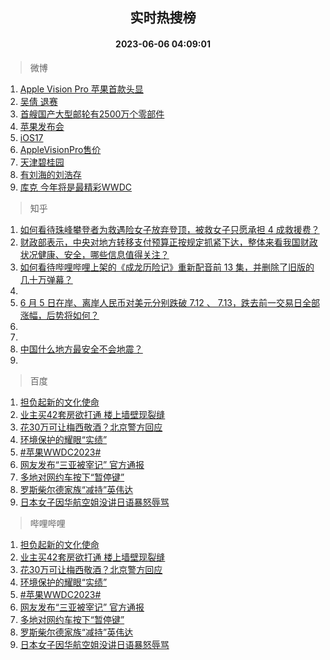 <div align="center"><h2>实时热搜榜</h2><h4>2023-06-06 04:09:01</h4></div>

> 微博  

1. [Apple Vision Pro 苹果首款头显](https://s.weibo.com/weibo?q=Apple%20Vision%20Pro%20%E8%8B%B9%E6%9E%9C%E9%A6%96%E6%AC%BE%E5%A4%B4%E6%98%BE&t=31&band_rank=1&Refer=top)<br />
2. [吴倩 退赛](https://s.weibo.com/weibo?q=%E5%90%B4%E5%80%A9%20%E9%80%80%E8%B5%9B&t=31&band_rank=2&Refer=top)<br />
3. [首艘国产大型邮轮有2500万个零部件](https://s.weibo.com/weibo?q=%23%E9%A6%96%E8%89%98%E5%9B%BD%E4%BA%A7%E5%A4%A7%E5%9E%8B%E9%82%AE%E8%BD%AE%E6%9C%892500%E4%B8%87%E4%B8%AA%E9%9B%B6%E9%83%A8%E4%BB%B6%23&t=31&band_rank=3&Refer=top)<br />
4. [苹果发布会](https://s.weibo.com/weibo?q=%E8%8B%B9%E6%9E%9C%E5%8F%91%E5%B8%83%E4%BC%9A&t=31&band_rank=4&Refer=top)<br />
5. [iOS17](https://s.weibo.com/weibo?q=iOS17&t=31&band_rank=5&Refer=top)<br />
6. [AppleVisionPro售价](https://s.weibo.com/weibo?q=AppleVisionPro%E5%94%AE%E4%BB%B7&t=31&band_rank=6&Refer=top)<br />
7. [天津碧桂园](https://s.weibo.com/weibo?q=%E5%A4%A9%E6%B4%A5%E7%A2%A7%E6%A1%82%E5%9B%AD&t=31&band_rank=7&Refer=top)<br />
8. [有刘海的刘浩存](https://s.weibo.com/weibo?q=%23%E6%9C%89%E5%88%98%E6%B5%B7%E7%9A%84%E5%88%98%E6%B5%A9%E5%AD%98%23&t=31&band_rank=8&Refer=top)<br />
9. [库克 今年将是最精彩WWDC](https://s.weibo.com/weibo?q=%E5%BA%93%E5%85%8B%20%E4%BB%8A%E5%B9%B4%E5%B0%86%E6%98%AF%E6%9C%80%E7%B2%BE%E5%BD%A9WWDC&t=31&band_rank=9&Refer=top)<br />

> 知乎  

1. [如何看待珠峰攀登者为救遇险女子放弃登顶，被救女子只愿承担 4 成救援费？](https://www.zhihu.com/question/604842993)<br />
2. [财政部表示，中央对地方转移支付预算正按规定抓紧下达，整体来看我国财政状况健康、安全，哪些信息值得关注？](https://www.zhihu.com/question/604877884)<br />
3. [如何看待哔哩哔哩上架的《成龙历险记》重新配音前 13 集，并删除了旧版的几十万弹幕？](https://www.zhihu.com/question/604251906)<br />
4. []()<br />
5. [6 月 5 日在岸、离岸人民币对美元分别跌破 7.12 、 7.13，跌去前一交易日全部涨幅，后势将如何？](https://www.zhihu.com/question/604888554)<br />
6. []()<br />
7. []()<br />
8. [中国什么地方最安全不会地震？](https://www.zhihu.com/question/24769341)<br />
9. []()<br />

> 百度  

1. [担负起新的文化使命](https://www.baidu.com/s?wd=%E6%8B%85%E8%B4%9F%E8%B5%B7%E6%96%B0%E7%9A%84%E6%96%87%E5%8C%96%E4%BD%BF%E5%91%BD&sa=fyb_news&rsv_dl=fyb_news)<br />
2. [业主买42套房欲打通 楼上墙壁现裂缝](https://www.baidu.com/s?wd=%E4%B8%9A%E4%B8%BB%E4%B9%B042%E5%A5%97%E6%88%BF%E6%AC%B2%E6%89%93%E9%80%9A+%E6%A5%BC%E4%B8%8A%E5%A2%99%E5%A3%81%E7%8E%B0%E8%A3%82%E7%BC%9D&sa=fyb_news&rsv_dl=fyb_news)<br />
3. [花30万可让梅西敬酒？北京警方回应](https://www.baidu.com/s?wd=%E8%8A%B130%E4%B8%87%E5%8F%AF%E8%AE%A9%E6%A2%85%E8%A5%BF%E6%95%AC%E9%85%92%EF%BC%9F%E5%8C%97%E4%BA%AC%E8%AD%A6%E6%96%B9%E5%9B%9E%E5%BA%94&sa=fyb_news&rsv_dl=fyb_news)<br />
4. [环境保护的耀眼“实绩”](https://www.baidu.com/s?wd=%E7%8E%AF%E5%A2%83%E4%BF%9D%E6%8A%A4%E7%9A%84%E8%80%80%E7%9C%BC%E2%80%9C%E5%AE%9E%E7%BB%A9%E2%80%9D&sa=fyb_news&rsv_dl=fyb_news)<br />
5. [#苹果WWDC2023#](https://www.baidu.com/s?wd=%23%E8%8B%B9%E6%9E%9CWWDC2023%23&sa=fyb_news&rsv_dl=fyb_news)<br />
6. [网友发布“三亚被宰记” 官方通报](https://www.baidu.com/s?wd=%E7%BD%91%E5%8F%8B%E5%8F%91%E5%B8%83%E2%80%9C%E4%B8%89%E4%BA%9A%E8%A2%AB%E5%AE%B0%E8%AE%B0%E2%80%9D+%E5%AE%98%E6%96%B9%E9%80%9A%E6%8A%A5&sa=fyb_news&rsv_dl=fyb_news)<br />
7. [多地对网约车按下“暂停键”](https://www.baidu.com/s?wd=%E5%A4%9A%E5%9C%B0%E5%AF%B9%E7%BD%91%E7%BA%A6%E8%BD%A6%E6%8C%89%E4%B8%8B%E2%80%9C%E6%9A%82%E5%81%9C%E9%94%AE%E2%80%9D&sa=fyb_news&rsv_dl=fyb_news)<br />
8. [罗斯柴尔德家族“减持”英伟达](https://www.baidu.com/s?wd=%E7%BD%97%E6%96%AF%E6%9F%B4%E5%B0%94%E5%BE%B7%E5%AE%B6%E6%97%8F%E2%80%9C%E5%87%8F%E6%8C%81%E2%80%9D%E8%8B%B1%E4%BC%9F%E8%BE%BE&sa=fyb_news&rsv_dl=fyb_news)<br />
9. [日本女子因华航空姐没讲日语暴怒辱骂](https://www.baidu.com/s?wd=%E6%97%A5%E6%9C%AC%E5%A5%B3%E5%AD%90%E5%9B%A0%E5%8D%8E%E8%88%AA%E7%A9%BA%E5%A7%90%E6%B2%A1%E8%AE%B2%E6%97%A5%E8%AF%AD%E6%9A%B4%E6%80%92%E8%BE%B1%E9%AA%82&sa=fyb_news&rsv_dl=fyb_news)<br />

> 哔哩哔哩  

1. [担负起新的文化使命](https://www.baidu.com/s?wd=%E6%8B%85%E8%B4%9F%E8%B5%B7%E6%96%B0%E7%9A%84%E6%96%87%E5%8C%96%E4%BD%BF%E5%91%BD&sa=fyb_news&rsv_dl=fyb_news)<br />
2. [业主买42套房欲打通 楼上墙壁现裂缝](https://www.baidu.com/s?wd=%E4%B8%9A%E4%B8%BB%E4%B9%B042%E5%A5%97%E6%88%BF%E6%AC%B2%E6%89%93%E9%80%9A+%E6%A5%BC%E4%B8%8A%E5%A2%99%E5%A3%81%E7%8E%B0%E8%A3%82%E7%BC%9D&sa=fyb_news&rsv_dl=fyb_news)<br />
3. [花30万可让梅西敬酒？北京警方回应](https://www.baidu.com/s?wd=%E8%8A%B130%E4%B8%87%E5%8F%AF%E8%AE%A9%E6%A2%85%E8%A5%BF%E6%95%AC%E9%85%92%EF%BC%9F%E5%8C%97%E4%BA%AC%E8%AD%A6%E6%96%B9%E5%9B%9E%E5%BA%94&sa=fyb_news&rsv_dl=fyb_news)<br />
4. [环境保护的耀眼“实绩”](https://www.baidu.com/s?wd=%E7%8E%AF%E5%A2%83%E4%BF%9D%E6%8A%A4%E7%9A%84%E8%80%80%E7%9C%BC%E2%80%9C%E5%AE%9E%E7%BB%A9%E2%80%9D&sa=fyb_news&rsv_dl=fyb_news)<br />
5. [#苹果WWDC2023#](https://www.baidu.com/s?wd=%23%E8%8B%B9%E6%9E%9CWWDC2023%23&sa=fyb_news&rsv_dl=fyb_news)<br />
6. [网友发布“三亚被宰记” 官方通报](https://www.baidu.com/s?wd=%E7%BD%91%E5%8F%8B%E5%8F%91%E5%B8%83%E2%80%9C%E4%B8%89%E4%BA%9A%E8%A2%AB%E5%AE%B0%E8%AE%B0%E2%80%9D+%E5%AE%98%E6%96%B9%E9%80%9A%E6%8A%A5&sa=fyb_news&rsv_dl=fyb_news)<br />
7. [多地对网约车按下“暂停键”](https://www.baidu.com/s?wd=%E5%A4%9A%E5%9C%B0%E5%AF%B9%E7%BD%91%E7%BA%A6%E8%BD%A6%E6%8C%89%E4%B8%8B%E2%80%9C%E6%9A%82%E5%81%9C%E9%94%AE%E2%80%9D&sa=fyb_news&rsv_dl=fyb_news)<br />
8. [罗斯柴尔德家族“减持”英伟达](https://www.baidu.com/s?wd=%E7%BD%97%E6%96%AF%E6%9F%B4%E5%B0%94%E5%BE%B7%E5%AE%B6%E6%97%8F%E2%80%9C%E5%87%8F%E6%8C%81%E2%80%9D%E8%8B%B1%E4%BC%9F%E8%BE%BE&sa=fyb_news&rsv_dl=fyb_news)<br />
9. [日本女子因华航空姐没讲日语暴怒辱骂](https://www.baidu.com/s?wd=%E6%97%A5%E6%9C%AC%E5%A5%B3%E5%AD%90%E5%9B%A0%E5%8D%8E%E8%88%AA%E7%A9%BA%E5%A7%90%E6%B2%A1%E8%AE%B2%E6%97%A5%E8%AF%AD%E6%9A%B4%E6%80%92%E8%BE%B1%E9%AA%82&sa=fyb_news&rsv_dl=fyb_news)<br />
